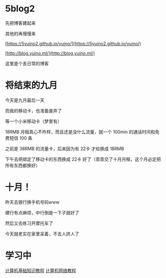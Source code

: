 # 5blog2

先把博客建起来

其他的再慢慢来

[https://5yuino2.github.io/yuino/](https://5yuino2.github.io/yuino/)

[http://blog.yuino.ml/](http://blog.yuino.ml/)

这里是个丢日常的博客

# 将结束的九月

今天是九月最后一天

而我的移动卡，也准备废弃了

等一个小米移动卡（梦里有）

18RMB 月租真心不咋样，而且还是没什么流量，就一个 100min 的通话时间和免费短信 100 条

之前是 38RMB 的流量卡，后来因为有 22卡 才给换成 18RMB

下午去把绑定了移动卡的东西换成 22卡 好了（乖乖交了十月月租，这个月必定把所有东西都换好）

# 十月！

昨天去银行换手机号码www

建行有点麻烦，中行倒是一下子就好了

然后又去练习开摩托车了

今天就老实在家里呆着，不去人挤人了

# 学习中

[计算机基础知识教程](http://www.51zxw.net/list.aspx?cid=354)
[计算机网络教程](http://www.51zxw.net/list.aspx?cid=376)
